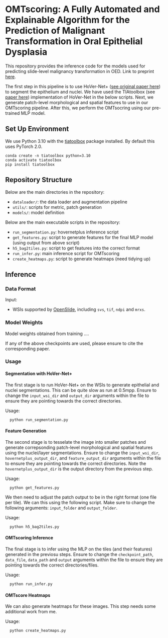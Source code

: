 # OMTscoring: A Fully Automated and Explainable Algorithm for the Prediction of Malignant Transformation in Oral Epithelial Dysplasia

This repository provides the inference code for the models used for predicting slide-level malignancy transformation in OED. Link to preprint [here](https://arxiv.org/abs/2307.03757). <br />

The first step in this pipeline is to use HoVer-Net+ ([see original paper here](https://openaccess.thecvf.com/content/ICCV2021W/CDPath/html/Shephard_Simultaneous_Nuclear_Instance_and_Layer_Segmentation_in_Oral_Epithelial_Dysplasia_ICCVW_2021_paper.html)) to segment the epithelium and nuclei. We have used the TIAtoolbox (see [paper here](https://www.nature.com/articles/s43856-022-00186-5)) implementation of HoVer-Net in the below scripts. Next, we generate patch-level morphological and spatial features to use in our OMTscoring pipeline. After this, we perform the OMTsocring using our pre-trained MLP model.

## Set Up Environment

We use Python 3.10 with the [tiatoolbox](https://github.com/TissueImageAnalytics/tiatoolbox) package installed. By default this uses PyTorch 2.0.

```
conda create -n tiatoolbox python=3.10
conda activate tiatoolbox
pip install tiatoolbox
```

## Repository Structure

Below are the main directories in the repository: 

- `dataloader/`: the data loader and augmentation pipeline
- `utils/`: scripts for metric, patch generation
- `models/`: model definition

Below are the main executable scripts in the repository:

- `run_segmentation.py`: hovernetplus inference script
- `get_features.py`: script to generate features for the final MLP model (using output from above script)
- `h5_bag2tiles.py`: script to get features into the correct format
- `run_infer.py`: main inference script for OMTscoring
- `create_heatmaps.py`: script to generate heatmaps (need tidying up)

## Inference

### Data Format
Input: <br />
- WSIs supported by [OpenSlide](https://openslide.org/), including `svs`, `tif`, `ndpi` and `mrxs`.

### Model Weights

Model weights obtained from training ....

If any of the above checkpoints are used, please ensure to cite the corresponding paper.

### Usage

#### Segmentation with HoVer-Net+

The first stage is to run HoVer-Net+ on the WSIs to generate epithelial and nuclei segmentations. This can be quite slow as run at 0.5mpp. Ensure to change the  `input_wsi_dir` and `output_dir` arguments within the file to ensure they are pointing towards the correct directories.

Usage: <br />
```
  python run_segmentation.py
```

#### Feature Generation

The second stage is to tesselate the image into smaller patches and generate correpsonding patch-level morphological and spatial features using the nuclei/layer segmentations. Ensure to change the  `input_wsi_dir`, `hovernetplus_output_dir`, and `feature_output_dir` arguments within the file to ensure they are pointing towards the correct directories. Note the `hovernetplus_output_dir` is the output directory from the previous step.

Usage: <br />
```
  python get_features.py
```

We then need to adjust the patch output to be in the right format (one file per tile). We can this using the following script. Make sure to change the following arguments: `input_folder` and `output_folder`.

Usage: <br />
```
  python h5_bag2tiles.py
```

#### OMTscoring Inference

The final stage is to infer using the MLP on the tiles (and their features) generated in the previosu steps. Ensure to change the  `checkpoint_path`, `data_file`, `data_path` and `output` arguments within the file to ensure they are pointing towards the correct directories/files.

Usage: <br />
```
  python run_infer.py
```

#### OMTscore Heatmaps

We can also generate heatmaps for these images. This step needs some additional work from me.

Usage: <br />
```
  python create_heatmaps.py
```

